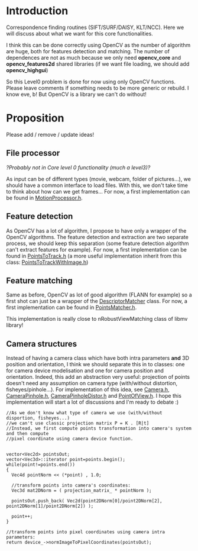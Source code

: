 # Introduction #

Correspondence finding routines (SIFT/SURF/DAISY, KLT/NCC).
Here we will discuss about what we want for this core functionalities.

I think this can be done correctly using OpenCV as the number of algorithm are huge, both for features detection and matching. The number of dependences are not as much because we only need **opencv\_core** and **opencv\_features2d** shared libraries (if we want file loading, we should add **opencv\_highgui**)

So this Level0 problem is done for now using only OpenCV functions. Please leave comments if something needs to be more generic or rebuild. I know eve, b! But OpenCV is a library we can't do without!

# Proposition #

Please add / remove / update ideas!

## File processor ##
_?Probably not in Core level 0 functionality (much a level3)?_

As input can be of different types (movie, webcam, folder of pictures...), we should have a common interface to load files. With this, we don't take time to think about how can we get frames...
For now, a first implementation can be found in [MotionProcessor.h](http://code.google.com/p/gsoc2011sfm/source/browse/trunk/src/MotionProcessor.h).
## Feature detection ##
As OpenCV has a lot of algorithm, I propose to have only a wrapper of the OpenCV algorithms.
The feature detection and extraction are two separate process, we should keep this separation (some feature detection algorithm can't extract features for example).
For now, a first implementation can be found in [PointsToTrack.h](http://code.google.com/p/gsoc2011sfm/source/browse/trunk/src/PointsToTrack.h) (a more useful implementation inherit from this class: [PointsToTrackWithImage.h](http://code.google.com/p/gsoc2011sfm/source/browse/trunk/src/PointsToTrackWithImage.h))
## Feature matching ##
Same as before, OpenCV as lot of good algorithm (FLANN for example) so a first shot can just be a wrapper of the [DescriptorMatcher](http://opencv.willowgarage.com/documentation/cpp/common_interfaces_for_feature_detection_and_descriptor_extraction.html#descriptormatcher) class.
For now, a first implementation can be found in [PointsMatcher.h](http://code.google.com/p/gsoc2011sfm/source/browse/trunk/src/PointsMatcher.h).

This implementation is really close to nRobustViewMatching class of libmv library!
## Camera structures ##
Instead of having a camera class which have both intra parameters **and** 3D position and orientation, I think we should separate this in to classes: one for camera device modelisation and one for camera position and orientation. Indeed, this add an abstraction very useful: projection of points doesn't need any assumption on camera type (with/without distortion, fisheyes/pinhole...). For implementation of this idea, see [Camera.h](http://code.google.com/p/gsoc2011sfm/source/browse/trunk/src/Camera.h), [CameraPinhole.h](http://code.google.com/p/gsoc2011sfm/source/browse/trunk/src/CameraPinhole.h), [CameraPinholeDistor.h](http://code.google.com/p/gsoc2011sfm/source/browse/trunk/src/CameraPinholeDistor.h) and [PointOfView.h](http://code.google.com/p/gsoc2011sfm/source/browse/trunk/src/PointOfView.h).
I hope this implementation will start a lot of discussions and I'm ready to debate :)
```
//As we don't know what type of camera we use (with/without disportion, fisheyes...)
//we can't use classic projection matrix P = K . [R|t]
//Instead, we first compute points transformation into camera's system and then compute
//pixel coordinate using camera device function.

    
vector<Vec2d> pointsOut;
vector<Vec3d>::iterator point=points.begin();
while(point!=points.end())
{
  Vec4d pointNorm << (*point) , 1.0;

  //transform points into camera's coordinates:
  Vec3d mat2DNorm = ( projection_matrix_ * pointNorm );

  pointsOut.push_back( Vec2d(point2DNorm[0]/point2DNorm[2], point2DNorm[1]/point2DNorm[2]) );

  point++;
}

//transform points into pixel coordinates using camera intra parameters:
return device_->normImageToPixelCoordinates(pointsOut);
```